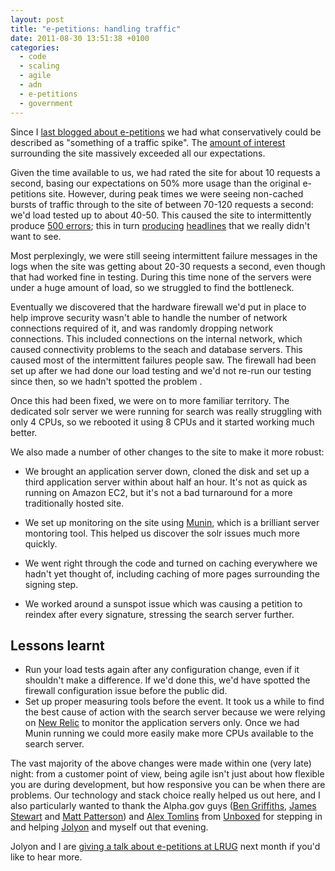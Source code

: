 ```yaml
---
layout: post
title: "e-petitions: handling traffic"
date: 2011-08-30 13:51:38 +0100
categories:
  - code
  - scaling
  - agile
  - adn
  - e-petitions
  - government
---
```

Since I [last blogged about e-petitions](/2011/07/e-petitions-deconstructed) we had what conservatively could be described as "something of a traffic spike". The [amount of interest](http://www.bbc.co.uk/news/uk-politics-14474429) surrounding the site massively exceeded all our expectations.

Given the time available to us, we had rated the site for about 10 requests a second, basing our expectations on 50% more usage than the original e-petitions site. However, during peak times we were seeing non-cached bursts of traffic through to the site of between 70-120 requests a second: we'd load tested up to about 40-50. This caused the site to intermittently produce [500 errors](http://epetitions.direct.gov.uk/500.html); this in turn [producing](http://www.thesun.co.uk/sol/homepage/news/3733792/E-petitions-website-down-on-first-day.html) [headlines](http://www.guardian.co.uk/politics/2011/aug/04/government-e-petition-website-crashes) that we really didn't want to see.

Most perplexingly, we were still seeing intermittent failure messages in the logs when the site was getting about 20-30 requests a second, even though that had worked fine in testing. During this time none of the servers were under a huge amount of load, so we struggled to find the bottleneck.

Eventually we discovered that the hardware firewall we'd put in place to help improve security wasn't able to handle the number of network connections required of it, and was randomly dropping network connections. This included connections on the internal network, which caused connectivity problems to the seach and database servers. This caused most of the intermittent failures people saw. The firewall had been set up after we had done our load testing and we'd not re-run our testing since then, so we hadn't spotted the problem
.

Once this had been fixed, we were on to more familiar territory. The dedicated solr server we were running for search was really struggling with only 4 CPUs, so we rebooted it using 8 CPUs and it started working much better.

We also made a number of other changes to the site to make it more robust:

* We brought an application server down, cloned the disk and set up a third application server within about half an hour. It's not as quick as running on Amazon EC2, but it's not a bad turnaround for a more traditionally hosted site.

* We set up monitoring on the site using [Munin](http://munin-monitoring.org/), which is a brilliant server montoring tool. This helped us discover the solr issues much more quickly.

* We went right through the code and turned on caching everywhere we hadn't yet thought of, including caching of more pages surrounding the signing step.

* We worked around a sunspot issue which was causing a petition to reindex after every signature, stressing the search server further.

## Lessons learnt

* Run your load tests again after any configuration change, even if it shouldn't make a difference. If we'd done this, we'd have spotted the firewall configuration issue before the public did.
* Set up proper measuring tools before the event. It took us a while to find the best cause of action with the search server because we were relying on [New Relic](http://newrelic.com) to monitor the application servers only. Once we had Munin running we could more easily make more CPUs available to the search server.

The vast majority of the above changes were made within one (very late) night: from a customer point of view, being agile isn't just about how flexible you are during development, but how responsive you can be when there are problems. Our technology and stack choice really helped us out here, and I also particularly wanted to thank the Alpha.gov guys ([Ben Griffiths](http://twitter.com/beng), [James Stewart](http://twitter.com/jystewart) and [Matt Patterson](http://twitter.com/fidothe)) and [Alex Tomlins](http://www.unboxedconsulting.com/people/alex-tomlins) from [Unboxed](http://unboxedconsulting.com) for stepping in and helping [Jolyon](http://www.unboxedconsulting.com/people/jolyon-pawlyn) and myself out that evening.

Jolyon and I are [giving a talk about e-petitions at LRUG](http://lanyrd.com/2011/lrug-september/sgzxr/) next month if you'd like to hear more.
